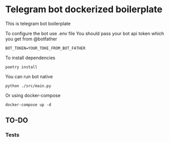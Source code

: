 # Telegram bot dockerized boilerplate 

This is telegram bot boilerplate 

To configure the bot use .env file
You should pass your bot api token which you get from @botfather

```
BOT_TOKEN=YOUR_TOKE_FROM_BOT_FATHER
```


To install dependencies

```
poetry install
```

You can run bot native

```
python ./src/main.py
```

Or using docker-compose

```
docker-compose up -d
```

## TO-DO

### Tests
